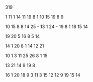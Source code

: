319

1 11 1 14 11 19 8 1 10 15 19 8 9 

10 15 8 8 14 25 - 13 1 24 - 19 8 1 18 15 14

19 20 5 16 8 5 14

14 1 20 8 1 14 12 21

10 1 3 11 25 26 8 1 15

13 21 14 9 19 8

16 1 20 18 9 3 11 3 15 12 12 9 19 15 14 
